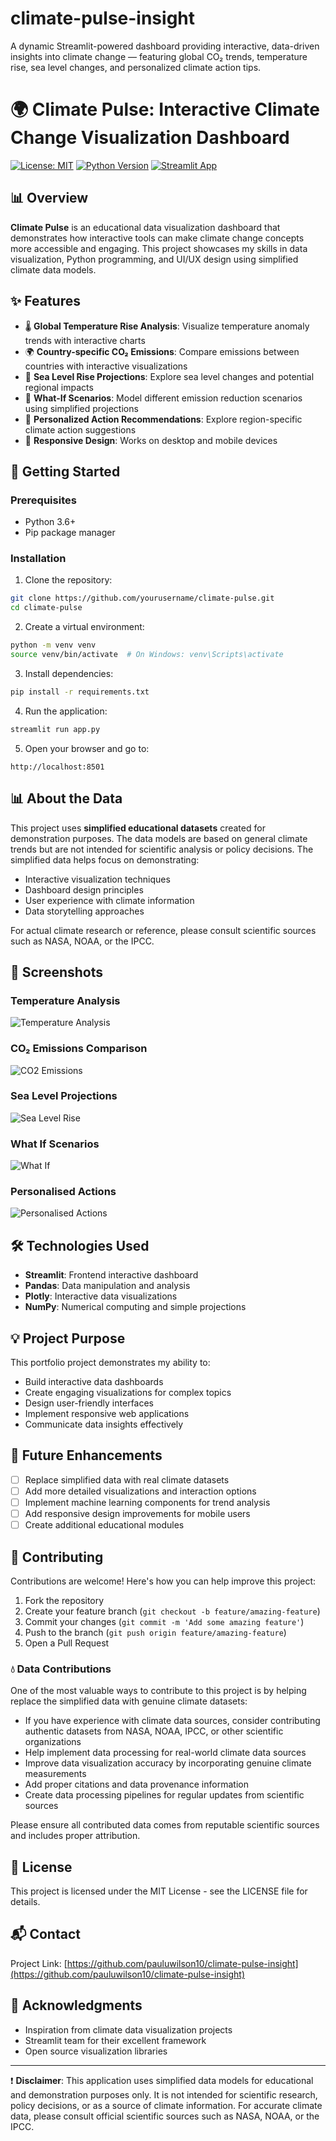 # climate-pulse-insight
 A dynamic Streamlit-powered dashboard providing interactive, data-driven insights into climate change — featuring global CO₂ trends, temperature rise, sea level changes, and personalized climate action tips.

# 🌍 Climate Pulse: Interactive Climate Change Visualization Dashboard

[![License: MIT](https://img.shields.io/badge/License-MIT-yellow.svg)](https://opensource.org/licenses/MIT)
[![Python Version](https://img.shields.io/badge/python-3.6%2B-blue)](https://www.python.org/downloads/)
[![Streamlit App](https://static.streamlit.io/badges/streamlit_badge_black_white.svg)](https://share.streamlit.io/)

## 📊 Overview

**Climate Pulse** is an educational data visualization dashboard that demonstrates how interactive tools can make climate change concepts more accessible and engaging. This project showcases my skills in data visualization, Python programming, and UI/UX design using simplified climate data models.

## ✨ Features

- 🌡️ **Global Temperature Rise Analysis**: Visualize temperature anomaly trends with interactive charts
- 🌍 **Country-specific CO₂ Emissions**: Compare emissions between countries with interactive visualizations 
- 🌊 **Sea Level Rise Projections**: Explore sea level changes and potential regional impacts
- 🔮 **What-If Scenarios**: Model different emission reduction scenarios using simplified projections
- 🧭 **Personalized Action Recommendations**: Explore region-specific climate action suggestions
- 📱 **Responsive Design**: Works on desktop and mobile devices

## 🚀 Getting Started

### Prerequisites

- Python 3.6+
- Pip package manager

### Installation

1. Clone the repository:
```bash
git clone https://github.com/yourusername/climate-pulse.git
cd climate-pulse
```

2. Create a virtual environment:
```bash
python -m venv venv
source venv/bin/activate  # On Windows: venv\Scripts\activate
```

3. Install dependencies:
```bash
pip install -r requirements.txt
```

4. Run the application:
```bash
streamlit run app.py
```

5. Open your browser and go to:
```
http://localhost:8501
```

## 📊 About the Data

This project uses **simplified educational datasets** created for demonstration purposes. The data models are based on general climate trends but are not intended for scientific analysis or policy decisions. The simplified data helps focus on demonstrating:

- Interactive visualization techniques
- Dashboard design principles
- User experience with climate information
- Data storytelling approaches

For actual climate research or reference, please consult scientific sources such as NASA, NOAA, or the IPCC.

## 📸 Screenshots

### Temperature Analysis
![Temperature Analysis](weather1.png)

### CO₂ Emissions Comparison
![CO2 Emissions](weather2.png)

### Sea Level Projections
![Sea Level Rise](weather4.png)

### What If Scenarios
![What If](weather4.png)

### Personalised Actions
![Personalised Actions](weather5.png)

## 🛠️ Technologies Used

- **Streamlit**: Frontend interactive dashboard
- **Pandas**: Data manipulation and analysis
- **Plotly**: Interactive data visualizations
- **NumPy**: Numerical computing and simple projections

## 💡 Project Purpose

This portfolio project demonstrates my ability to:
- Build interactive data dashboards
- Create engaging visualizations for complex topics
- Design user-friendly interfaces
- Implement responsive web applications
- Communicate data insights effectively

## 🎯 Future Enhancements

- [ ] Replace simplified data with real climate datasets
- [ ] Add more detailed visualizations and interaction options
- [ ] Implement machine learning components for trend analysis
- [ ] Add responsive design improvements for mobile users
- [ ] Create additional educational modules

## 🤝 Contributing

Contributions are welcome! Here's how you can help improve this project:

1. Fork the repository
2. Create your feature branch (`git checkout -b feature/amazing-feature`)
3. Commit your changes (`git commit -m 'Add some amazing feature'`)
4. Push to the branch (`git push origin feature/amazing-feature`)
5. Open a Pull Request

### 💧 Data Contributions

One of the most valuable ways to contribute to this project is by helping replace the simplified data with genuine climate datasets:

- If you have experience with climate data sources, consider contributing authentic datasets from NASA, NOAA, IPCC, or other scientific organizations
- Help implement data processing for real-world climate data sources
- Improve data visualization accuracy by incorporating genuine climate measurements
- Add proper citations and data provenance information
- Create data processing pipelines for regular updates from scientific sources

Please ensure all contributed data comes from reputable scientific sources and includes proper attribution.

## 📄 License

This project is licensed under the MIT License - see the LICENSE file for details.

## 📬 Contact

Project Link: [https://github.com/pauluwilson10/climate-pulse-insight](https://github.com/pauluwilson10/climate-pulse-insight)

## 🙏 Acknowledgments

- Inspiration from climate data visualization projects
- Streamlit team for their excellent framework
- Open source visualization libraries

---

❗ **Disclaimer**: This application uses simplified data models for educational and demonstration purposes only. It is not intended for scientific research, policy decisions, or as a source of climate information. For accurate climate data, please consult official scientific sources such as NASA, NOAA, or the IPCC.

